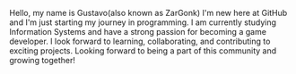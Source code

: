 Hello, my name is Gustavo(also known as ZarGonk)
I'm new here at GitHub and I'm just starting my journey in programming. 
I am currently studying Information Systems and have a strong passion for becoming a game developer. 
I look forward to learning, collaborating, and contributing to exciting projects. 
Looking forward to being a part of this community and growing together!
